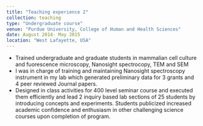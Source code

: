 ```yaml
---
title: "Teaching experience 2"
collection: teaching
type: "Undergraduate course"
venue: "Purdue University, College of Human and Health Sciences"
date: August 2014- May 2015
location: "West Lafayette, USA"
---
```


  * Trained undergraduate and graduate students in mammalian cell culture and fuorescence microscopy, Nanosight spectrocopy, TEM and SEM
  * I was in charge of training and maintaining Nanosight spectroscopy instrument in my lab which generated preliminary data for 3 grants and 4 peer reviewed Journal papers.
  * Designed in class activities for 400 level seminar course and executed them efficiently and lead 2 inquiry based lab sections of 25 students by introducing concepts and experiments. Students publicized increased academic confidence and enthusiasm in other challenging science courses upon completion of program.
